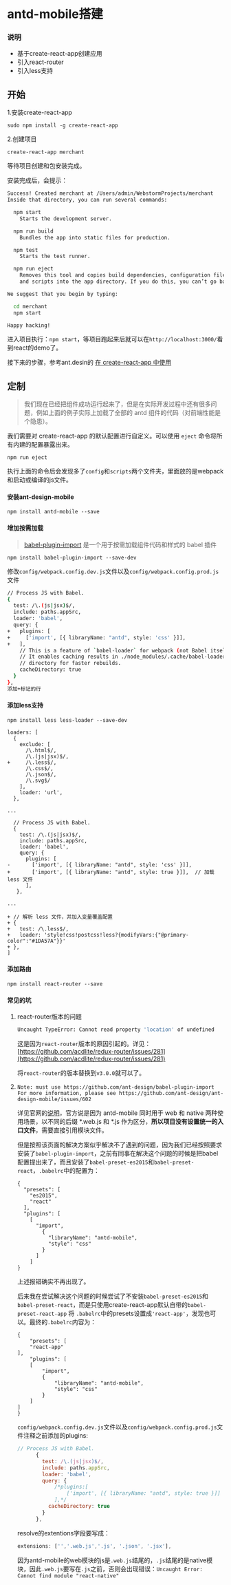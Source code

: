 # antd-mobile搭建

### 说明

* 基于create-react-app创建应用
* 引入react-router
* 引入less支持



## 开始

1.安装create-react-app

```
sudo npm install -g create-react-app
```

2.创建项目

```
create-react-app merchant
```

等待项目创建和包安装完成。

安装完成后，会提示：

```bash
Success! Created merchant at /Users/admin/WebstormProjects/merchant
Inside that directory, you can run several commands:

  npm start
    Starts the development server.

  npm run build
    Bundles the app into static files for production.

  npm test
    Starts the test runner.

  npm run eject
    Removes this tool and copies build dependencies, configuration files
    and scripts into the app directory. If you do this, you can’t go back!

We suggest that you begin by typing:

  cd merchant
  npm start

Happy hacking!
```

进入项目执行：`npm start`，等项目跑起来后就可以在`http://localhost:3000/`看到react的demo了。

接下来的步骤，参考ant.desin的 [在 create-react-app 中使用](https://ant.design/docs/react/use-with-create-react-app-cn)

## 定制

> 我们现在已经把组件成功运行起来了，但是在实际开发过程中还有很多问题，例如上面的例子实际上加载了全部的 antd 组件的代码（对前端性能是个隐患）。

我们需要对 create-react-app 的默认配置进行自定义。可以使用 `eject` 命令将所有内建的配置暴露出来。

```
npm run eject
```

执行上面的命令后会发现多了`config`和`scripts`两个文件夹，里面放的是webpack和启动或编译的js文件。

#### 安装ant-design-mobile

```
npm install antd-mobile --save
```

#### 增加按需加载

> [babel-plugin-import](https://github.com/ant-design/babel-plugin-import) 是一个用于按需加载组件代码和样式的 babel 插件

```
npm install babel-plugin-import --save-dev
```

修改`config/webpack.config.dev.js`文件以及`config/webpack.config.prod.js`文件

```bash
// Process JS with Babel.
{
  test: /\.(js|jsx)$/,
  include: paths.appSrc,
  loader: 'babel',
  query: {
+   plugins: [
+     ['import', [{ libraryName: "antd", style: 'css' }]],
+   ],
    // This is a feature of `babel-loader` for webpack (not Babel itself).
    // It enables caching results in ./node_modules/.cache/babel-loader/
    // directory for faster rebuilds.
    cacheDirectory: true
  }
},
添加+标记的行
```

#### 添加less支持

```
npm install less less-loader --save-dev
```

```
loaders: [
  {
    exclude: [
      /\.html$/,
      /\.(js|jsx)$/,
+     /\.less$/,
      /\.css$/,
      /\.json$/,
      /\.svg$/
    ],
    loader: 'url',
  },

...

  // Process JS with Babel.
  {
    test: /\.(js|jsx)$/,
    include: paths.appSrc,
    loader: 'babel',
    query: {
      plugins: [
-       ['import', [{ libraryName: "antd", style: 'css' }]],
+       ['import', [{ libraryName: "antd", style: true }]],  // 加载 less 文件
      ],
   },

...

+ // 解析 less 文件，并加入变量覆盖配置
+ {
+   test: /\.less$/,
+   loader: 'style!css!postcss!less?{modifyVars:{"@primary-color":"#1DA57A"}}'
+ },
]
```

#### 添加路由

```
npm install react-router --save
```

#### 常见的坑

1. react-router版本的问题

   ```bash
   Uncaught TypeError: Cannot read property 'location' of undefined
   ```

   这是因为`react-router`版本的原因引起的。详见：[https://github.com/acdlite/redux-router/issues/281](https://github.com/acdlite/redux-router/issues/281)

   将`react-router`的版本替换到`v3.0.0`就可以了。

2. ```
   Note: must use https://github.com/ant-design/babel-plugin-import
   For more information, please see https://github.com/ant-design/ant-design-mobile/issues/602
   ```

   详见官网的[说明](https://github.com/ant-design/ant-design-mobile/issues/602)，官方说是因为 antd-mobile 同时用于 web 和 native 两种使用场景，以不同的后缀 *.web.js 和 *.js 作为区分，**所以项目没有设置统一的入口文件**，需要直接引用模块文件。

   但是按照该页面的解决方案似乎解决不了遇到的问题，因为我们已经按照要求安装了`babel-plugin-import`，之前有同事在解决这个问题的时候是把babel配置提出来了，而且安装了`babel-preset-es2015`和`babel-preset-react`，`.babelrc`中的配置为：

   ```
   { 
     "presets": [ 
       "es2015", 
       "react" 
     ], 
     "plugins": [ 
       [ 
         "import", 
           { 
             "libraryName": "antd-mobile", 
             "style": "css" 
           } 
         ] 
       ] 
   }
   ```

   上述报错确实不再出现了。

   后来我在尝试解决这个问题的时候尝试了不安装`babel-preset-es2015`和`babel-preset-react`，而是只使用create-react-app默认自带的`babel-preset-react-app`   将 `.babelrc`中的presets设置成`'react-app'`，发现也可以。最终的`.babelrc`内容为：

   ```
   {
       "presets": [
       "react-app"
   ],
       "plugins": [
       [
           "import",
           {
               "libraryName": "antd-mobile",
               "style": "css"
           }
       ]
   ]
   }
   ```

   `config/webpack.config.dev.js`文件以及`config/webpack.config.prod.js`文件注释之前添加的plugins:

   ```javascript
   // Process JS with Babel.
         {
           test: /\.(js|jsx)$/,
           include: paths.appSrc,
           loader: 'babel',
           query: {
               /*plugins:[
                   ['import', [{ libraryName: "antd", style: true }]]  // 加载 less 文件
               ],*/
             cacheDirectory: true
           }
         },
   ```

   resolve的extentions字段要写成：

   ```javascript
   extensions: ['','.web.js','.js', '.json', '.jsx'],
   ```

   因为antd-mobile的web模块的js是`.web.js`结尾的，`.js`结尾的是native模块，因此`.web.js`要写在`.js`之前，否则会出现错误：`Uncaught Error: Cannot find module "react-native"`

   ​

   ​



































